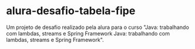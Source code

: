 # alura-desafio-tabela-fipe
 Um projeto de desafio realizado pela alura para o curso "Java: trabalhando com lambdas, streams e Spring Framework Java: trabalhando com lambdas, streams e Spring Framework".
